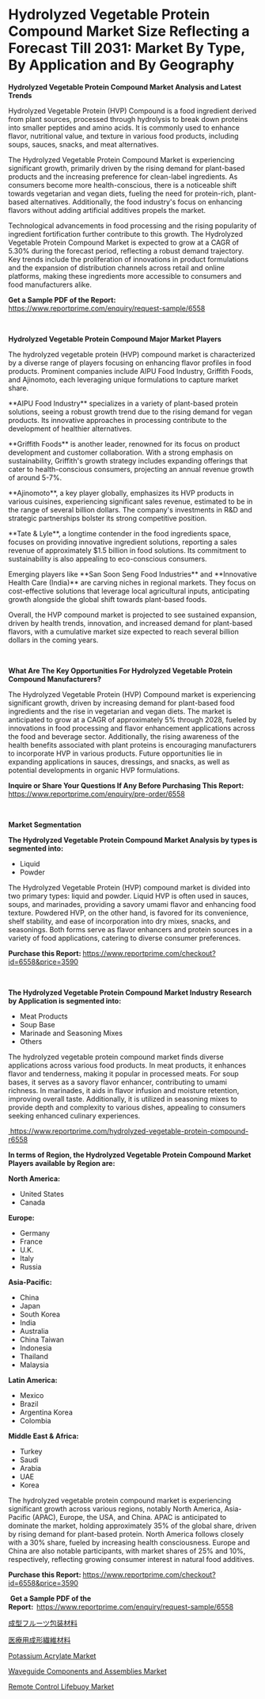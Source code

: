 <p><h1>Hydrolyzed Vegetable Protein Compound Market Size Reflecting a Forecast Till 2031: Market By Type, By Application and By Geography</h1></p><p><strong>Hydrolyzed Vegetable Protein Compound Market Analysis and Latest Trends</strong></p>
<p><p>Hydrolyzed Vegetable Protein (HVP) Compound is a food ingredient derived from plant sources, processed through hydrolysis to break down proteins into smaller peptides and amino acids. It is commonly used to enhance flavor, nutritional value, and texture in various food products, including soups, sauces, snacks, and meat alternatives. </p><p>The Hydrolyzed Vegetable Protein Compound Market is experiencing significant growth, primarily driven by the rising demand for plant-based products and the increasing preference for clean-label ingredients. As consumers become more health-conscious, there is a noticeable shift towards vegetarian and vegan diets, fueling the need for protein-rich, plant-based alternatives. Additionally, the food industry's focus on enhancing flavors without adding artificial additives propels the market. </p><p>Technological advancements in food processing and the rising popularity of ingredient fortification further contribute to this growth. The Hydrolyzed Vegetable Protein Compound Market is expected to grow at a CAGR of 5.30% during the forecast period, reflecting a robust demand trajectory. Key trends include the proliferation of innovations in product formulations and the expansion of distribution channels across retail and online platforms, making these ingredients more accessible to consumers and food manufacturers alike.</p></p>
<p><strong>Get a Sample PDF of the Report:&nbsp;</strong> <a href="https://www.reportprime.com/enquiry/request-sample/6558">https://www.reportprime.com/enquiry/request-sample/6558</a></p>
<p>&nbsp;</p>
<p><strong>Hydrolyzed Vegetable Protein Compound Major Market Players</strong></p>
<p><p>The hydrolyzed vegetable protein (HVP) compound market is characterized by a diverse range of players focusing on enhancing flavor profiles in food products. Prominent companies include AIPU Food Industry, Griffith Foods, and Ajinomoto, each leveraging unique formulations to capture market share.</p><p>**AIPU Food Industry** specializes in a variety of plant-based protein solutions, seeing a robust growth trend due to the rising demand for vegan products. Its innovative approaches in processing contribute to the development of healthier alternatives.</p><p>**Griffith Foods** is another leader, renowned for its focus on product development and customer collaboration. With a strong emphasis on sustainability, Griffith's growth strategy includes expanding offerings that cater to health-conscious consumers, projecting an annual revenue growth of around 5-7%.</p><p>**Ajinomoto**, a key player globally, emphasizes its HVP products in various cuisines, experiencing significant sales revenue, estimated to be in the range of several billion dollars. The company's investments in R&D and strategic partnerships bolster its strong competitive position.</p><p>**Tate & Lyle**, a longtime contender in the food ingredients space, focuses on providing innovative ingredient solutions, reporting a sales revenue of approximately $1.5 billion in food solutions. Its commitment to sustainability is also appealing to eco-conscious consumers.</p><p>Emerging players like **San Soon Seng Food Industries** and **Innovative Health Care (India)** are carving niches in regional markets. They focus on cost-effective solutions that leverage local agricultural inputs, anticipating growth alongside the global shift towards plant-based foods.</p><p>Overall, the HVP compound market is projected to see sustained expansion, driven by health trends, innovation, and increased demand for plant-based flavors, with a cumulative market size expected to reach several billion dollars in the coming years.</p></p>
<p>&nbsp;</p>
<p><strong>What Are The Key Opportunities For Hydrolyzed Vegetable Protein Compound Manufacturers?</strong></p>
<p><p>The Hydrolyzed Vegetable Protein (HVP) Compound market is experiencing significant growth, driven by increasing demand for plant-based food ingredients and the rise in vegetarian and vegan diets. The market is anticipated to grow at a CAGR of approximately 5% through 2028, fueled by innovations in food processing and flavor enhancement applications across the food and beverage sector. Additionally, the rising awareness of the health benefits associated with plant proteins is encouraging manufacturers to incorporate HVP in various products. Future opportunities lie in expanding applications in sauces, dressings, and snacks, as well as potential developments in organic HVP formulations.</p></p>
<p><strong>Inquire or Share Your Questions If Any Before Purchasing This Report:</strong> <a href="https://www.reportprime.com/enquiry/pre-order/6558">https://www.reportprime.com/enquiry/pre-order/6558</a></p>
<p>&nbsp;</p>
<p><strong>Market Segmentation</strong></p>
<p><strong>The Hydrolyzed Vegetable Protein Compound Market Analysis by types is segmented into:</strong></p>
<p><ul><li>Liquid</li><li>Powder</li></ul></p>
<p><p>The Hydrolyzed Vegetable Protein (HVP) compound market is divided into two primary types: liquid and powder. Liquid HVP is often used in sauces, soups, and marinades, providing a savory umami flavor and enhancing food texture. Powdered HVP, on the other hand, is favored for its convenience, shelf stability, and ease of incorporation into dry mixes, snacks, and seasonings. Both forms serve as flavor enhancers and protein sources in a variety of food applications, catering to diverse consumer preferences.</p></p>
<p><strong>Purchase this Report:&nbsp;</strong><a href="https://www.reportprime.com/checkout?id=6558&price=3590">https://www.reportprime.com/checkout?id=6558&price=3590</a></p>
<p>&nbsp;</p>
<p><strong>The Hydrolyzed Vegetable Protein Compound Market Industry Research by Application is segmented into:</strong></p>
<p><ul><li>Meat Products</li><li>Soup Base</li><li>Marinade and Seasoning Mixes</li><li>Others</li></ul></p>
<p><p>The hydrolyzed vegetable protein compound market finds diverse applications across various food products. In meat products, it enhances flavor and tenderness, making it popular in processed meats. For soup bases, it serves as a savory flavor enhancer, contributing to umami richness. In marinades, it aids in flavor infusion and moisture retention, improving overall taste. Additionally, it is utilized in seasoning mixes to provide depth and complexity to various dishes, appealing to consumers seeking enhanced culinary experiences.</p></p>
<p><a href="https://www.reportprime.com/hydrolyzed-vegetable-protein-compound-r6558">&nbsp;https://www.reportprime.com/hydrolyzed-vegetable-protein-compound-r6558</a></p>
<p><strong>In terms of Region, the Hydrolyzed Vegetable Protein Compound Market Players available by Region are:</strong></p>
<p>
    <p> <strong> North America: </strong>
        <ul>
            <li>United States</li>
            <li>Canada</li>
        </ul>
        </p> 
    <p> <strong> Europe: </strong>
        <ul>
            <li>Germany</li>
            <li>France</li>
            <li>U.K.</li>
            <li>Italy</li>
            <li>Russia</li>
        </ul>
        </p> 
    <p> <strong> Asia-Pacific: </strong>
        <ul>
            <li>China</li>
            <li>Japan</li>
            <li>South Korea</li>
            <li>India</li>
            <li>Australia</li>
            <li>China Taiwan</li>
            <li>Indonesia</li>
            <li>Thailand</li>
            <li>Malaysia</li>
        </ul>
        </p> 
    <p> <strong> Latin America: </strong>
        <ul>
            <li>Mexico</li>
            <li>Brazil</li>
            <li>Argentina Korea</li>
            <li>Colombia</li>
        </ul>
        </p> 
    <p> <strong> Middle East & Africa: </strong>
        <ul>
            <li>Turkey</li>
            <li>Saudi</li>
            <li>Arabia</li>
            <li>UAE</li>
            <li>Korea</li>
        </ul>
    </p>
    </p>
<p><p>The hydrolyzed vegetable protein compound market is experiencing significant growth across various regions, notably North America, Asia-Pacific (APAC), Europe, the USA, and China. APAC is anticipated to dominate the market, holding approximately 35% of the global share, driven by rising demand for plant-based protein. North America follows closely with a 30% share, fueled by increasing health consciousness. Europe and China are also notable participants, with market shares of 25% and 10%, respectively, reflecting growing consumer interest in natural food additives.</p></p>
<p><strong>Purchase this Report: </strong><a href="https://www.reportprime.com/checkout?id=6558&price=3590">https://www.reportprime.com/checkout?id=6558&price=3590</a></p>
<p>&nbsp;<strong>Get a Sample PDF of the Report:&nbsp;&nbsp;</strong><a href="https://www.reportprime.com/enquiry/request-sample/6558">https://www.reportprime.com/enquiry/request-sample/6558</a></p>
<p><strong></strong></p>
<p><p><a href="https://medium.com/@jackybrekke_41148/%E3%82%B0%E3%83%AD%E3%83%BC%E3%83%90%E3%83%AB%E6%88%90%E5%BD%A2%E3%83%95%E3%83%AB%E3%83%BC%E3%83%84%E5%8C%85%E8%A3%85%E6%9D%90%E5%B8%82%E5%A0%B4-%E8%A3%BD%E5%93%81%E3%82%BF%E3%82%A4%E3%83%97%E5%88%A5-%E7%94%A8%E9%80%94%E5%88%A5-%E5%9C%B0%E5%9F%9F%E5%88%A5%E3%81%8A%E3%82%88%E3%81%B3%E4%BC%81%E6%A5%AD%E5%88%A5-%E6%A5%AD%E7%95%8C%E3%82%BB%E3%82%B0%E3%83%A1%E3%83%B3%E3%83%88%E3%81%AE%E5%B1%95%E6%9C%9B-%E5%B8%82%E5%A0%B4%E8%A9%95%E4%BE%A1-%E7%AB%B6%E4%BA%89%E7%8A%B6%E6%B3%81-%E3%83%88%E3%83%AC%E3%83%B3%E3%83%89-%E4%BA%88%E6%B8%AC-2024-2031-6efdacaf54ff?postPublishedType=initial">成型フルーツ包装材料</a></p><p><a href="https://medium.com/@jackybrekke_41148/%E3%82%B0%E3%83%AD%E3%83%BC%E3%83%90%E3%83%AB%E5%8C%BB%E7%99%82%E6%88%90%E5%BD%A2%E3%83%95%E3%82%A1%E3%82%A4%E3%83%90%E3%83%BC%E3%83%9E%E3%83%86%E3%83%AA%E3%82%A2%E3%83%AB%E5%B8%82%E5%A0%B4%E3%81%AE%E3%83%88%E3%83%AC%E3%83%B3%E3%83%89-2024%E5%B9%B4%E3%81%8B%E3%82%892031%E5%B9%B4%E3%81%AB%E3%81%8B%E3%81%91%E3%81%A6%E3%81%AE%E6%88%90%E9%95%B7%E6%A9%9F%E4%BC%9A%E3%81%A8%E8%AA%B2%E9%A1%8C%E3%81%AB%E9%96%A2%E3%81%99%E3%82%8B%E6%B4%9E%E5%AF%9F-f0fbd2323a71?postPublishedType=initial">医療用成形繊維材料</a></p><p><a href="https://issuu.com/reportprime-2/docs/potassium-acrylate-market-size-2030_9c4015aa723b74">Potassium Acrylate Market</a></p><p><a href="https://www.linkedin.com/pulse/mapping-waveguide-components-assemblies-market-trends-wzojc?trackingId=gxhY6%2BOvQ4qiV0S7SwoQgw%3D%3D">Waveguide Components and Assemblies Market</a></p><p><a href="https://www.linkedin.com/pulse/global-remote-control-lifebuoy-market-size-share-analysis-rjzwc?trackingId=QhspDBV3Q%2BS9Bzw6OKV47A%3D%3D">Remote Control Lifebuoy Market</a></p></p>